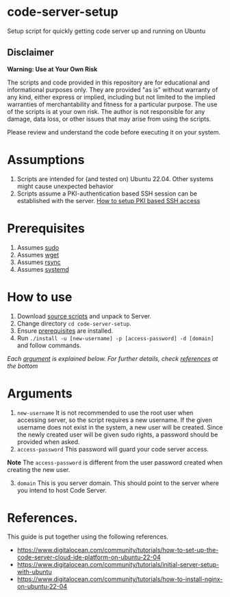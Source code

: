# code-server-setup
Setup script for quickly getting code server up and running on Ubuntu

## Disclaimer

**Warning: Use at Your Own Risk**

The scripts and code provided in this repository are for educational and informational purposes only. They are provided "as is" without warranty of any kind, either express or implied, including but not limited to the implied warranties of merchantability and fitness for a particular purpose. The use of the scripts is at your own risk. The author is not responsible for any damage, data loss, or other issues that may arise from using the scripts.

Please review and understand the code before executing it on your system.

# Assumptions
1. Scripts are intended for (and tested on) Ubuntu 22.04. Other systems might cause unexpected behavior
2. Scripts assume a PKI-authentication based SSH session can be established with the server. [How to setup PKI based SSH access](https://snapshooter.com/blog/using-ssh-keys-for-digitalocean)

# Prerequisites
1. Assumes [sudo](https://linuxize.com/post/sudo-command-in-linux/)
2. Assumes [wget](https://www.tecmint.com/install-wget-in-linux/)
3. Assumes [rsync](https://operavps.com/docs/install-rsync-command-in-linux/)
4. Assumes [systemd](https://ioflood.com/blog/install-systemd-command-linux/)

# How to use
1. Download [source scripts](https://github.com/vipulvpatil/code-server-setup/releases/latest) and unpack to Server.
2. Change directory `cd code-server-setup`.
3. Ensure [prerequisites](#prerequisites) are installed.
4. Run `./install -u [new-username] -p [access-password] -d [domain]` and follow commands.

*Each [argument](#arguments) is explained below. For further details, check [references](#references) at the bottom*

# Arguments
1. `new-username` It is not recommended to use the root user when accessing server, so the script requires a new username. If the given username does not exist in the system, a new user will be created. Since the newly created user will be given sudo rights, a password should be provided when asked.
2. `access-password` This password will guard your code server access.

**Note**
The `access-password` is different from the user password created when creating the new user.

3. `domain` This is you server domain. This should point to the server where you intend to host Code Server.

# References.
This guide is put together using the following references.
* https://www.digitalocean.com/community/tutorials/how-to-set-up-the-code-server-cloud-ide-platform-on-ubuntu-22-04
* https://www.digitalocean.com/community/tutorials/initial-server-setup-with-ubuntu
* https://www.digitalocean.com/community/tutorials/how-to-install-nginx-on-ubuntu-22-04
